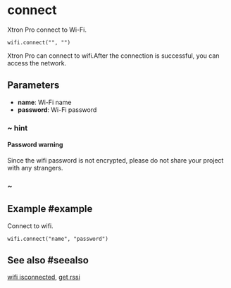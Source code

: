 # connect

Xtron Pro connect to Wi-Fi.

```sig
wifi.connect("", "")
```

Xtron Pro can connect to wifi.After the connection is successful, you can access the network.

## Parameters

* **name**: Wi-Fi name
* **password**: Wi-Fi password

### ~ hint

#### Password warning

Since the wifi password is not encrypted, please do not share your project with any strangers.

### ~

## Example #example

Connect to wifi.

```blocks
wifi.connect("name", "password")
```

## See also #seealso

[wifi isconnected](/reference/wifi/wifi-isconnected),
[get rssi](/reference/wifi/wifi-strength)
